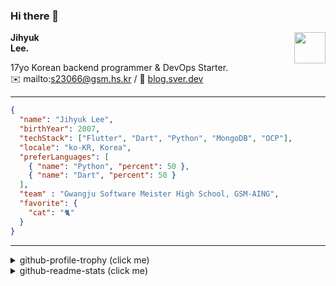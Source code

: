 ### Hi there 👋
<img src="https://github.githubassets.com/images/mona-loading-default.gif" width="50px" align="right">
</a>

**Jihyuk\
Lee.**

17yo Korean backend programmer & DevOps Starter.\
✉️ mailto:s23066@gsm.hs.kr
/ 
🔗 [blog.sver.dev](https://blog.sver.dev)

---

```json
{
  "name": "Jihyuk Lee",
  "birthYear": 2007,
  "techStack": ["Flutter", "Dart", "Python", "MongoDB", "OCP"],
  "locale": "ko-KR, Korea",
  "preferLanguages": [
    { "name": "Python", "percent": 50 },
    { "name": "Dart", "percent": 50 }
  ],
  "team" : "Gwangju Software Meister High School, GSM-AING",
  "favorite": {
    "cat": "🐈"
  }
}
```
---
<details>
  <summary>github-profile-trophy (click me)</summary>
  
![](https://github-profile-trophy.vercel.app/?username=withJihyuk&row=1&column=8&theme=nord)
  
</details>
<details>
  <summary>github-readme-stats (click me)</summary>
  
<!--START_SECTION:waka-->
![Lines of code](https://img.shields.io/badge/%EC%A0%80%EB%8A%94%20%EC%97%AC%ED%83%9C%EA%B9%8C%EC%A7%80%20-371.6%20thousand%20%EC%A4%84%EC%9D%98%20%EC%BD%94%EB%93%9C%EB%A5%BC%20%EC%9E%91%EC%84%B1%ED%96%88%EC%96%B4%EC%9A%94.-blue)

**저는 저녁형 인간이에요. 🦉** 

```text
🌞 아침                     101 commits         ███░░░░░░░░░░░░░░░░░░░░░░   10.81 % 
🌆 낮　                     281 commits         ████████░░░░░░░░░░░░░░░░░   30.09 % 
🌃 저녁                     392 commits         ██████████░░░░░░░░░░░░░░░   41.97 % 
🌙 밤　                     160 commits         ████░░░░░░░░░░░░░░░░░░░░░   17.13 % 
```


📊 **저는 이번주를 이렇게 시간을 보냈어요.** 

```text
🕑︎ Timezone: Asia/Seoul

💬 프로그래밍 언어들: 
TypeScript               11 hrs 12 mins      ██████████████████████░░░   87.57 % 
Markdown                 28 mins             █░░░░░░░░░░░░░░░░░░░░░░░░   03.74 % 
Dart                     20 mins             █░░░░░░░░░░░░░░░░░░░░░░░░   02.73 % 
YAML                     14 mins             ░░░░░░░░░░░░░░░░░░░░░░░░░   01.90 % 
CSS                      12 mins             ░░░░░░░░░░░░░░░░░░░░░░░░░   01.63 % 

🔥 에디터들: 
VS Code                  12 hrs 47 mins      █████████████████████████   100.00 % 

💻 운영 체제들: 
Windows                  12 hrs 47 mins      █████████████████████████   100.00 % 
```


 Last Updated on 24/07/2024 18:45:04 UTC
<!--END_SECTION:waka-->

</details>

</div>

